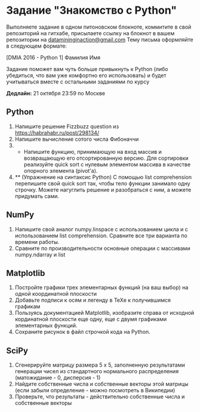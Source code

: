 # Задание "Знакомство с Python"
 
Выполняете задание в одном питоновском блокноте, коммитите в свой репозиторий на гитхабе, присылаете ссылку на блокнот в вашем репозитории на datamininginaction@gmail.com
Тему письма оформляйте в следующем формате:

[DMIA 2016 - Python 1] Фамилия Имя

Задание поможет вам чуть больше привыкнуть к Python (либо убедиться, что вам уже комфортно его использовать) и будет учитываться вместе с остальными заданиями по курсу

__Дедлайн:__ 21 октября 23:59 по Москве

## Python
1. Напишите решение Fizzbuzz question из https://habrahabr.ru/post/298134/
1. Напишите вычисление сотого числа Фибоначчи
1. * Напишите функцию, принимающую на вход массив и возвращающую его отсортированную версию. Для сортировки реализуйте quick sort с нулевым элементом массива в качестве опорного элемента (pivot'а).
1. ** (Упражнение на синтаксис Python) С помощью list comprehension перепишите свой quick sort так, чтобы тело функции занимало одну строчку. Можете нагуглить решение и разобраться с ним, а можете придумать сами.

## NumPy

1. Напишите свой аналог numpy.linspace с использованием цикла и с использованием list comprehension. Сравните все три варианта по времени работы.
1. Сравните по производительности основные операции с массивами numpy.ndarray и list

## Matplotlib

1. Постройте графики трех элементарных функций (на ваш выбор) на одной координатной плоскости
1. Добавьте подписи к осям и легенду в TeXе к получившимся графикам
1. Пользуясь документацией Matplotlib, изобразите справа от исходной кординатной плоскости еще одну, еще с двумя графиками элементарных функций.
1. Сохраните рисунок в файл строчкой кода на Python.

## SciPy

1. Сгенерируйте матрицу размера 5 х 5, заполненную результатами генерации чисел из стандартного нормального распределения (матожидание - 0, дисперсия - 1)
1. Найдите собственные числа и собственные векторы этой матрицы (если забыли определение - можно посмотреть в Википедии)
1. Проверьте, что результаты - действительно собственные числа и собственные векторы
